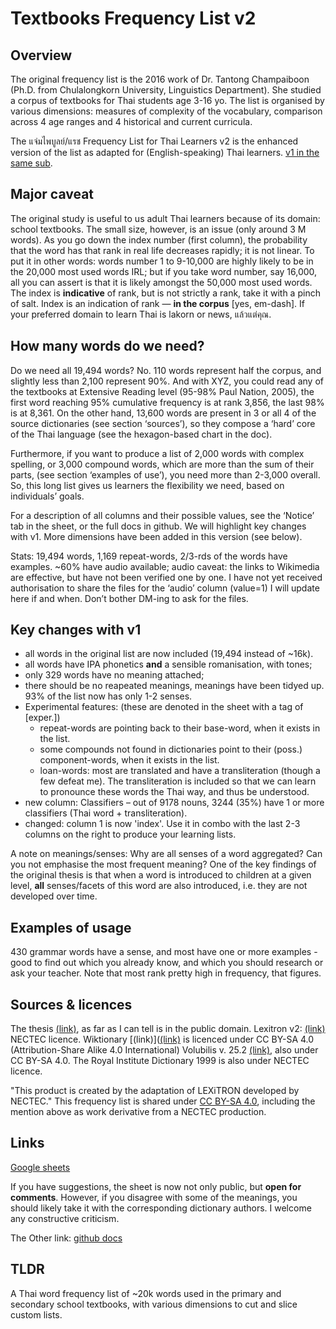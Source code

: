 # Textbooks Frequency List v2

## Overview

The original frequency list is the 2016 work of Dr. Tantong Champaiboon (Ph.D. from Chulalongkorn University, Linguistics Department). She studied a corpus of textbooks for Thai students age 3-16 yo. The list is organised by various dimensions: measures of complexity of the vocabulary, comparison across 4 age ranges and 4 historical and current curricula.

The แจ่มไพบูลย์/แรช Frequency List for Thai Learners v2 is the enhanced version of the list as adapted for (English-speaking) Thai learners. [v1 in the same sub](https://www.reddit.com/r/learnthai/comments/1md1pmc/frequency_list_for_thai_learners).

## Major caveat

The original study is useful to us adult Thai learners because of its domain: school textbooks. The small size, however, is an issue (only around 3 M words). As you go down the index number (first column), the probability that the word has that rank in real life decreases rapidly; it is not linear. To put it in other words: words number 1 to 9-10,000 are highly likely to be in the 20,000 most used words IRL; but if you take word number, say 16,000, all you can assert is that it is likely amongst the 50,000 most used words. The index is **indicative** of rank, but is not strictly a rank, take it with a pinch of salt. Index is an indication of rank — **in the corpus** [yes, em-dash]. If your preferred domain to learn Thai is lakorn or news, แล้วแต่คุณ.

## How many words do we need?

Do we need all 19,494 words? No. 110 words represent half the corpus, and slightly less than 2,100 represent 90%. And with XYZ, you could read any of the textbooks at Extensive Reading level (95-98% Paul Nation, 2005), the first word reaching 95% cumulative frequency is at rank 3,856, the last 98% is at 8,361. On the other hand, 13,600 words are present in 3 or all 4 of the source dictionaries (see section ‘sources’), so they compose a ‘hard’ core of the Thai language (see the hexagon-based chart in the doc). 

Furthermore, if you want to produce a list of 2,000 words with complex spelling, or 3,000 compound words, which are more than the sum of their parts, (see section ‘examples of use’), you need more than 2-3,000 overall. So, this long list gives us learners the flexibility we need, based on individuals’ goals.

For a description of all columns and their possible values, see the ‘Notice’ tab in the sheet, or the full docs in github. We will highlight key changes with v1. More dimensions have been added in this version (see below).

Stats: 19,494 words, 1,169 repeat-words, 2/3-rds of the words have examples. ~60% have audio available; audio caveat: the links to Wikimedia are effective, but have not been verified one by one. I have not yet received authorisation to share the files for the ‘audio’ column (value=1)  I will update here if and when. Don’t bother DM-ing to ask for the files.

## Key changes with v1

- all words in the original list are now included (19,494 instead of ~16k). 
- all words have IPA phonetics **and** a sensible romanisation, with tones;
- only 329 words have no meaning attached;
- there should be no reapeated meanings, meanings have been tidyed up. 93% of the list now has only 1-2 senses.
- Experimental features: (these are denoted in the sheet with a tag of [exper.])
	- repeat-words are pointing back to their base-word, when it exists in the list.
	- some compounds not found in dictionaries point to their (poss.) component-words,  when it exists in the list.
	- loan-words: most are translated and have a transliteration (though a few defeat me). The transliteration is included so that we can learn to pronounce these words the Thai way, and thus be understood.
- new column: Classifiers – out of 9178 nouns, 3244 (35%) have 1 or more classifiers (Thai word + transliteration).
- changed: column 1 is now 'index'. Use it in combo with the last 2-3 columns on the right to produce your learning lists.

A note on meanings/senses: Why are all senses of a word aggregated? Can you not emphasise the most frequent meaning? One of the key findings of the original thesis is that when a word is introduced to children at a given level, **all** senses/facets of this word are also introduced, i.e. they are not developed over time.

## Examples of usage

430 grammar words have a sense, and most have one or more examples - good to find out which you already know, and which you should research or ask your teacher. Note that most rank pretty high in frequency, that figures.

## Sources & licences

The thesis [(link)](https://www.arts.chula.ac.th/~ling/TTC/), as far as I can tell is in the public domain.
Lexitron v2: [(link)](https://opend-portal.nectec.or.th/en/prepare/lexitron-2-0) NECTEC licence.
Wiktionary [(link)]([(link)](https://th.wiktionary.org/) is licenced under CC BY-SA 4.0 (Attribution-Share Alike 4.0 International)
Volubilis v. 25.2 [(link)](https://belisan-volubilis.blogspot.com/), also under CC BY-SA 4.0.
The Royal Institute Dictionary 1999 is also under NECTEC licence.


"This product is created by the adaptation of LEXiTRON developed by NECTEC."
This frequency list is shared under [CC BY-SA 4.0](https://creativecommons.org/licenses/by-sa/4.0/deed.en), including the mention above as work derivative from a NECTEC production.


## Links

[Google sheets](https://docs.google.com/spreadsheets/d/1Ehb296EWxUpqhdGcmCZIRO1xOioMJDYE/edit?usp=sharing&ouid=102358243107903300717&rtpof=true&sd=true)

If you have suggestions, the sheet is now not only public, but **open for comments**. However, if you disagree with some of the meanings, you should likely take it with the corresponding dictionary authors. I welcome any constructive criticism.

The Other link: [github docs](https://geebee101.github.io/newthai/)

## TLDR
A Thai word frequency list of ~20k words used in the primary and secondary school textbooks, with various dimensions to cut and slice custom lists.
